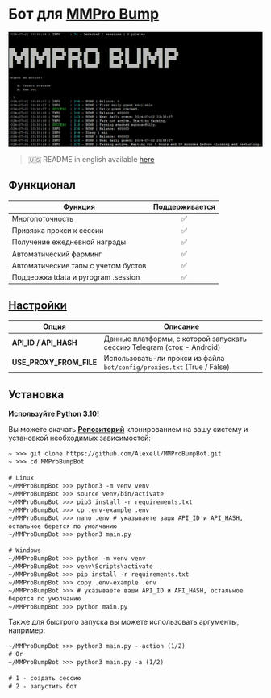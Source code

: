 # Бот для [MMPro Bump](https://alexell.ru/cc/mmpro)

![img1](.github/images/demo.png)

> 🇺🇸 README in english available [here](README-EN.md)

## Функционал
| Функция                                                        | Поддерживается  |
|----------------------------------------------------------------|:---------------:|
| Многопоточность                                                |        ✅       |
| Привязка прокси к сессии                                       |        ✅       |
| Получение ежедневной награды                                   |        ✅       |
| Автоматический фарминг                                         |        ✅       |
| Автоматические тапы с учетом бустов                            |        ✅       |
| Поддержка tdata и pyrogram .session                            |        ✅       |

## [Настройки](https://github.com/Alexell/MMProBumpBot/blob/main/.env-example)
| Опция                   | Описание                                                                   |
|-------------------------|----------------------------------------------------------------------------|
| **API_ID / API_HASH**   | Данные платформы, с которой запускать сессию Telegram (сток - Android)     |
| **USE_PROXY_FROM_FILE** | Использовать-ли прокси из файла `bot/config/proxies.txt` (True / False)    |

## Установка
**Используйте Python 3.10!**

Вы можете скачать [**Репозиторий**](https://github.com/Alexell/MMProBumpBot) клонированием на вашу систему и установкой необходимых зависимостей:
```shell
~ >>> git clone https://github.com/Alexell/MMProBumpBot.git
~ >>> cd MMProBumpBot

# Linux
~/MMProBumpBot >>> python3 -m venv venv
~/MMProBumpBot >>> source venv/bin/activate
~/MMProBumpBot >>> pip3 install -r requirements.txt
~/MMProBumpBot >>> cp .env-example .env
~/MMProBumpBot >>> nano .env # указываете ваши API_ID и API_HASH, остальное берется по умолчанию
~/MMProBumpBot >>> python3 main.py

# Windows
~/MMProBumpBot >>> python -m venv venv
~/MMProBumpBot >>> venv\Scripts\activate
~/MMProBumpBot >>> pip install -r requirements.txt
~/MMProBumpBot >>> copy .env-example .env
~/MMProBumpBot >>> # указываете ваши API_ID и API_HASH, остальное берется по умолчанию
~/MMProBumpBot >>> python main.py
```

Также для быстрого запуска вы можете использовать аргументы, например:
```shell
~/MMProBumpBot >>> python3 main.py --action (1/2)
# Or
~/MMProBumpBot >>> python3 main.py -a (1/2)

# 1 - создать сессию
# 2 - запустить бот
```
